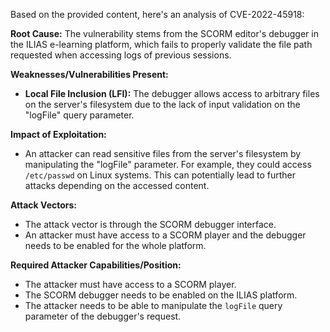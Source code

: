 Based on the provided content, here's an analysis of CVE-2022-45918:

**Root Cause:**
The vulnerability stems from the SCORM editor's debugger in the ILIAS e-learning platform, which fails to properly validate the file path requested when accessing logs of previous sessions.

**Weaknesses/Vulnerabilities Present:**
- **Local File Inclusion (LFI):** The debugger allows access to arbitrary files on the server's filesystem due to the lack of input validation on the "logFile" query parameter.

**Impact of Exploitation:**
- An attacker can read sensitive files from the server's filesystem by manipulating the "logFile" parameter. For example, they could access `/etc/passwd` on Linux systems. This can potentially lead to further attacks depending on the accessed content.

**Attack Vectors:**
- The attack vector is through the SCORM debugger interface.
- An attacker must have access to a SCORM player and the debugger needs to be enabled for the whole platform.

**Required Attacker Capabilities/Position:**
- The attacker must have access to a SCORM player.
- The SCORM debugger needs to be enabled on the ILIAS platform.
- The attacker needs to be able to manipulate the `logFile` query parameter of the debugger's request.